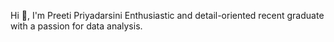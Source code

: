Hi 👋, I'm Preeti Priyadarsini
Enthusiastic and detail-oriented recent graduate with a passion for data analysis.
